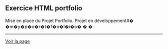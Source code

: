 ## Exercice HTML portfolio
Mise en place du Projet Portfolio. Projet en développement#� �m�y�p�o�r�t�f�o�l�i�o�
�
�

---

[Voir la page](https://samalairbien.github.io/myportfolio/index.html)
